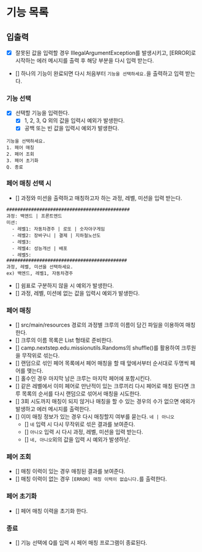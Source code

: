 # 기능 목록

## 입출력
- [x] 잘못된 값을 입력할 경우 IllegalArgumentException를 발생시키고, [ERROR]로 시작하는 에러 메시지를 출력 후 해당 부분을 다시 입력 받는다.
- [] 하나의 기능이 완료되면 다시 처음부터 `기능을 선택하세요.`을 출력하고 입력 받는다.

### 기능 선택
- [x] 선택할 기능을 입력한다.
  - [x] 1, 2, 3, Q 외의 값을 입력시 예외가 발생한다.
  - [x] 공백 또는 빈 값을 입력시 예외가 발생한다.
```agsl
기능을 선택하세요.
1. 페어 매칭
2. 페어 조회
3. 페어 초기화
Q. 종료
```

### 페어 매칭 선택 시
- [] 과정와 미션을 출력하고 매칭하고자 하는 과정, 레벨, 미션을 입력 받는다.
```agsl
#############################################
과정: 백엔드 | 프론트엔드
미션:
  - 레벨1: 자동차경주 | 로또 | 숫자야구게임
  - 레벨2: 장바구니 | 결제 | 지하철노선도
  - 레벨3: 
  - 레벨4: 성능개선 | 배포
  - 레벨5: 
############################################
과정, 레벨, 미션을 선택하세요.
ex) 백엔드, 레벨1, 자동차경주
```
- [] 쉼표로 구분하지 않을 시 예외가 발생한다.
- [] 과정, 레벨, 미션에 없는 값을 입력시 예외가 발생한다.

### 페어 매칭
- [] src/main/resources 경로의 과정별 크루의 이름이 담긴 파일을 이용하여 매칭한다.
- [] 크루의 이름 목록은 List<String> 형태로 준비한다.
- [] camp.nextstep.edu.missionutils.Randoms의 shuffle()를 활용하여 크루원을 무작위로 섞는다.
- [] 랜덤으로 섞인 페어 목록에서 페어 매칭을 할 때 앞에서부터 순서대로 두명씩 페어를 맺는다.
- [] 홀수인 경우 마지막 남은 크루는 마지막 페어에 포함시킨다.
- [] 같은 레벨에서 이미 페어로 만난적이 있는 크루끼리 다시 페어로 매칭 된다면 크루 목록의 순서를 다시 랜덤으로 섞어서 매칭을 시도한다.
- [] 3회 시도까지 매칭이 되지 않거나 매칭을 할 수 있는 경우의 수가 없으면 에외가 발생하고 에러 메시지를 출력한다.
- [] 이미 매칭 정보가 있는 경우 다시 매칭할지 여부를 묻는다. `네 | 아니오`
  - [] `네` 입력 시 다시 무작위로 섞은 결과를 보여준다.
  - [] `아니오` 입력 시 다시 과정, 레벨, 미션을 입력 받는다.
  - [] `네, 아니오`외의 값을 입력 시 예외가 발생하낟.

### 페어 조회
- [] 매칭 이력이 있는 경우 매칭된 결과를 보여준다.
- [] 매칭 이력이 없는 경우 `[ERROR] 매칭 이력이 없습니다.`를 출력한다.

### 페어 초기화
- [] 페어 매칭 이력을 초기화 한다.

### 종료
- [] 기능 선택에 Q를 입력 시 페어 매칭 프로그램이 종료된다.

